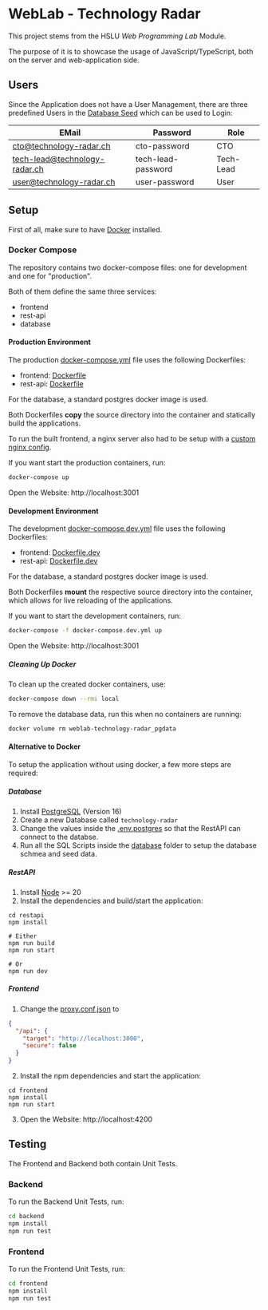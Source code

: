 # WebLab - Technology Radar

This project stems from the HSLU _Web Programming Lab_ Module.

The purpose of it is to showcase the usage of JavaScript/TypeScript, both on the server and web-application side.

## Users

Since the Application does not have a User Management, there are three predefined Users in the [Database Seed](./database/01_seed.sql) which can be used to Login:

| EMail                         	| Password           	| Role      	|
|-------------------------------	|--------------------	|-----------	|
| cto@technology-radar.ch       	| cto-password       	| CTO       	|
| tech-lead@technology-radar.ch 	| tech-lead-password 	| Tech-Lead 	|
| user@technology-radar.ch      	| user-password      	| User      	|


## Setup

First of all, make sure to have [Docker](https://docs.docker.com/engine/install/) installed.

### Docker Compose

The repository contains two docker-compose files: one for development and one for "production".

Both of them define the same three services:
- frontend
- rest-api
- database

#### Production Environment

The production [docker-compose.yml](./docker-compose.yml) file uses the following Dockerfiles:
- frontend: [Dockerfile](./frontend/Dockerfile)
- rest-api: [Dockerfile](./restapi/Dockerfile)

For the database, a standard postgres docker image is used.

Both Dockerfiles **copy** the source directory into the container and statically build the applications.

To run the built frontend, a nginx server also had to be setup with a [custom nginx config](./frontend/nginx.conf).

If you want start the production containers, run:

```bash
docker-compose up
```

Open the Website: http://localhost:3001

#### Development Environment

The development [docker-compose.dev.yml](./docker-compose.dev.yml) file uses the following Dockerfiles:
- frontend: [Dockerfile.dev](./frontend/Dockerfile.dev)
- rest-api: [Dockerfile.dev](./restapi/Dockerfile.dev)

For the database, a standard postgres docker image is used.

Both Dockerfiles **mount** the respective source directory into the container,
which allows for live reloading of the applications.

If you want to start the development containers, run:

```bash
docker-compose -f docker-compose.dev.yml up
``` 

Open the Website: http://localhost:3001

##### Cleaning Up Docker

To clean up the created docker containers, use:

```bash
docker-compose down --rmi local
```

To remove the database data, run this when no containers are running:

```bash
docker volume rm weblab-technology-radar_pgdata
```


#### Alternative to Docker

To setup the application without using docker, a few more steps are required:

##### Database

1. Install [PostgreSQL](https://www.postgresql.org/download/) (Version 16) 
1. Create a new Database called `technology-radar`
1. Change the values inside the [.env.postgres](./.env.postgres) so that the RestAPI can connect to the databse.
1. Run all the SQL Scripts inside the [database](./database/) folder to setup the database schmea and seed data.

##### RestAPI

1. Install [Node](https://nodejs.org/en/download/current) >= 20
1. Install the dependencies and build/start the application:

```
cd restapi
npm install

# Either
npm run build
npm run start

# Or
npm run dev
```


##### Frontend

1. Change the [proxy.conf.json](./frontend/src/proxy.conf.json) to
```json
{
  "/api": {
    "target": "http://localhost:3000",
    "secure": false
  }
}
```

2. Install the npm dependencies and start the application:
```
cd frontend
npm install
npm run start
```

3. Open the Website: http://localhost:4200


## Testing

The Frontend and Backend both contain Unit Tests.

### Backend

To run the Backend Unit Tests, run:

```bash
cd backend
npm install
npm run test
```

### Frontend

To run the Frontend Unit Tests, run:

```bash
cd frontend
npm install
npm run test
```
